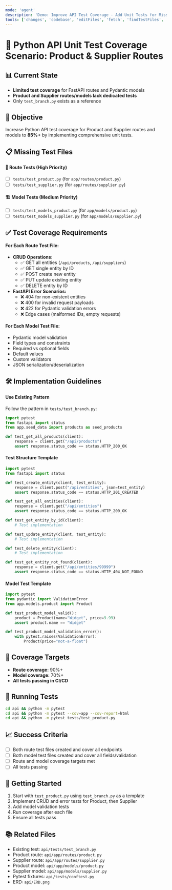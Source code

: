 ```yaml
---
mode: 'agent'
description: 'Demo: Improve API Test Coverage - Add Unit Tests for Missing Routes.'
tools: ['changes', 'codebase', 'editFiles', 'fetch', 'findTestFiles', 'githubRepo', 'problems', 'runCommands', 'runTasks', 'search', 'terminalLastCommand', 'testFailure', 'usages', 'playwright', 'github-remote', 'Azure MCP Server']
---
```

# 🧪 Python API Unit Test Coverage Scenario: Product & Supplier Routes

## 📊 Current State
- **Limited test coverage** for FastAPI routes and Pydantic models
- **Product and Supplier routes/models lack dedicated tests**
- Only `test_branch.py` exists as a reference

## 🎯 Objective
Increase Python API test coverage for Product and Supplier routes and models to **85%+** by implementing comprehensive unit tests.

## 📋 Missing Test Files

#### 🔗 Route Tests (High Priority)
- [ ] `tests/test_product.py` (for `app/routes/product.py`)
- [ ] `tests/test_supplier.py` (for `app/routes/supplier.py`)

#### 🏗️ Model Tests (Medium Priority)
- [ ] `tests/test_models_product.py` (for `app/models/product.py`)
- [ ] `tests/test_models_supplier.py` (for `app/models/supplier.py`)

## ✅ Test Coverage Requirements

#### For Each Route Test File:
- **CRUD Operations:**
  - ✅ GET all entities (`/api/products`, `/api/suppliers`)
  - ✅ GET single entity by ID
  - ✅ POST create new entity
  - ✅ PUT update existing entity
  - ✅ DELETE entity by ID
- **FastAPI Error Scenarios:**
  - ❌ 404 for non-existent entities
  - ❌ 400 for invalid request payloads
  - ❌ 422 for Pydantic validation errors
  - ❌ Edge cases (malformed IDs, empty requests)

#### For Each Model Test File:
- Pydantic model validation
- Field types and constraints
- Required vs optional fields
- Default values
- Custom validators
- JSON serialization/deserialization

## 🛠️ Implementation Guidelines

#### Use Existing Pattern
Follow the pattern in `tests/test_branch.py`:
```python
import pytest
from fastapi import status
from app.seed_data import products as seed_products

def test_get_all_products(client):
    response = client.get("/api/products")
    assert response.status_code == status.HTTP_200_OK
```

#### Test Structure Template
```python
import pytest
from fastapi import status

def test_create_entity(client, test_entity):
    response = client.post("/api/entities", json=test_entity)
    assert response.status_code == status.HTTP_201_CREATED

def test_get_all_entities(client):
    response = client.get("/api/entities")
    assert response.status_code == status.HTTP_200_OK

def test_get_entity_by_id(client):
    # Test implementation

def test_update_entity(client, test_entity):
    # Test implementation

def test_delete_entity(client):
    # Test implementation

def test_get_entity_not_found(client):
    response = client.get("/api/entities/99999")
    assert response.status_code == status.HTTP_404_NOT_FOUND
```

#### Model Test Template
```python
import pytest
from pydantic import ValidationError
from app.models.product import Product

def test_product_model_valid():
    product = Product(name="Widget", price=9.99)
    assert product.name == "Widget"

def test_product_model_validation_error():
    with pytest.raises(ValidationError):
        Product(price="not-a-float")
```

## 🎯 Coverage Targets
- **Route coverage:** 90%+
- **Model coverage:** 70%+
- **All tests passing in CI/CD**

## 🔧 Running Tests
```bash
cd api && python -m pytest
cd api && python -m pytest --cov=app --cov-report=html
cd api && python -m pytest tests/test_product.py
```

## 📈 Success Criteria
- [ ] Both route test files created and cover all endpoints
- [ ] Both model test files created and cover all fields/validation
- [ ] Route and model coverage targets met
- [ ] All tests passing

## 🚀 Getting Started
1. Start with `test_product.py` using `test_branch.py` as a template
2. Implement CRUD and error tests for Product, then Supplier
3. Add model validation tests
4. Run coverage after each file
5. Ensure all tests pass

## 📚 Related Files
- Existing test: `api/tests/test_branch.py`
- Product route: `api/app/routes/product.py`
- Supplier route: `api/app/routes/supplier.py`
- Product model: `api/app/models/product.py`
- Supplier model: `api/app/models/supplier.py`
- Pytest fixtures: `api/tests/conftest.py`
- ERD: `api/ERD.png`